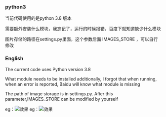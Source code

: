 ### python3

当前代码使用的是python 3.8 版本

需要额外安装什么模块，我忘记了，运行的时候报错，百度下就知道缺少什么模块

图片存储的路径在settings.py里面，这个参数后面 IMAGES_STORE ，可以自行修改


### English
The current code uses Python version 3.8

What module needs to be installed additionally, I forgot that when running, when an error is reported, Baidu will know what module is missing

The path of image storage is in settings.py. After this parameter,IMAGES_STORE can be modified by yourself

eg：![效果](https://github.com/director0913/plmm-python-spider/1.jpg)
eg：![效果](https://github.com/director0913/plmm-python-spider/2.jpg)